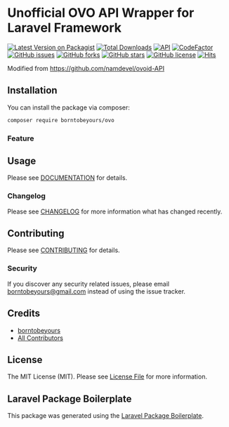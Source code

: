 # Unofficial OVO API Wrapper for Laravel Framework
[![Latest Version on Packagist](https://img.shields.io/packagist/v/borntobeyours/ovo.svg?style=flat-square)](https://packagist.org/packages/borntobeyours/ovo)
[![Total Downloads](https://img.shields.io/packagist/dt/borntobeyours/ovo.svg?style=flat-square)](https://packagist.org/packages/borntobeyours/ovo)
[![API](https://img.shields.io/badge/OVO%20API-March%2004%2C%202022-36ade1.svg)](https://www.ovo.id/features)
[![CodeFactor](https://www.codefactor.io/repository/github/borntobeyours/ovo/badge)](https://www.codefactor.io/repository/github/borntobeyours/ovo)
[![GitHub issues](https://img.shields.io/github/issues/borntobeyours/ovo)](https://github.com/borntobeyours/ovo/issues)
[![GitHub forks](https://img.shields.io/github/forks/borntobeyours/ovo)](https://github.com/borntobeyours/ovo/network)
[![GitHub stars](https://img.shields.io/github/stars/borntobeyours/ovo)](https://github.com/borntobeyours/ovo/stargazers)
[![GitHub license](https://img.shields.io/github/license/borntobeyours/ovo)](https://github.com/borntobeyours/ovo/blob/master/LICENSE)
[![Hits](https://hits.seeyoufarm.com/api/count/incr/badge.svg?url=https%3A%2F%2Fgithub.com%2Fborntobeyours%2Fovo&count_bg=%2379C83D&title_bg=%23555555&icon=&icon_color=%23E7E7E7&title=hits&edge_flat=false)](https://hits.seeyoufarm.com)

Modified from https://github.com/namdevel/ovoid-API

## Installation

You can install the package via composer:

```bash
composer require borntobeyours/ovo
```

### Feature


## Usage
Please see [DOCUMENTATION](DOCS.md) for details.

### Changelog

Please see [CHANGELOG](CHANGELOG.md) for more information what has changed recently.

## Contributing

Please see [CONTRIBUTING](CONTRIBUTING.md) for details.

### Security

If you discover any security related issues, please email borntobeyours@gmail.com instead of using the issue tracker.

## Credits

-   [borntobeyours](https://github.com/borntobeyours)
-   [All Contributors](../../contributors)

## License

The MIT License (MIT). Please see [License File](LICENSE.md) for more information.

## Laravel Package Boilerplate

This package was generated using the [Laravel Package Boilerplate](https://laravelpackageboilerplate.com).
